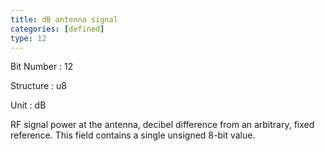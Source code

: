 ```yaml
---
title: dB antenna signal
categories: [defined]
type: 12
---
```

Bit Number
: 12

Structure
: u8

Unit
: dB

RF signal power at the antenna, decibel difference from an arbitrary,
fixed reference. This field contains a single unsigned 8-bit value.

